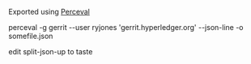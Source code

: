 Exported using [Perceval](https://github.com/chaoss/grimoirelab-perceval)

perceval -g gerrit --user ryjones 'gerrit.hyperledger.org' --json-line -o somefile.json

edit split-json-up to taste
